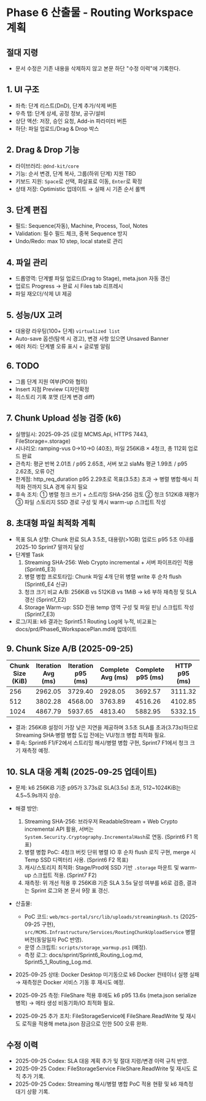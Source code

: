 # Phase 6 산출물 - Routing Workspace 계획
## 절대 지령
- 문서 수정은 기존 내용을 삭제하지 않고 본문 하단 "수정 이력"에 기록한다.


## 1. UI 구조
- 좌측: 단계 리스트(DnD), 단계 추가/삭제 버튼
- 우측 탭: 단계 상세, 공정 정보, 공구/설비
- 상단 액션: 저장, 승인 요청, Add-in 파라미터 버튼
- 하단: 파일 업로드/Drag & Drop 박스

## 2. Drag & Drop 기능
- 라이브러리: `@dnd-kit/core`
- 기능: 순서 변경, 단계 복사, 그룹(하위 단계) 지원 TBD
- 키보드 지원: `Space`로 선택, 화살표로 이동, `Enter`로 확정
- 상태 저장: Optimistic 업데이트 → 실패 시 기존 순서 롤백

## 3. 단계 편집
- 필드: Sequence(자동), Machine, Process, Tool, Notes
- Validation: 필수 필드 체크, 중복 Sequence 방지
- Undo/Redo: max 10 step, local state로 관리

## 4. 파일 관리
- 드롭영역: 단계별 파일 업로드(Drag to Stage), meta.json 자동 갱신
- 업로드 Progress → 완료 시 Files tab 리프레시
- 파일 재오더/삭제 UI 제공

## 5. 성능/UX 고려
- 대용량 라우팅(100+ 단계) `virtualized list`
- Auto-save 옵션(탐색 시 경고), 변경 사항 있으면 Unsaved Banner
- 에러 처리: 단계별 오류 표시 + 글로벌 알림

## 6. TODO
- 그룹 단계 지원 여부(PO와 협의)
- Insert 지점 Preview 디자인확정
- 히스토리 기록 포맷 (단계 변경 diff)
## 7. Chunk Upload 성능 검증 (k6)
- 실행일시: 2025-09-25 (로컬 MCMS.Api, HTTPS 7443, FileStorage=.storage)
- 시나리오: ramping-vus 0→10→0 (40초), 파일 256KiB × 4청크, 총 112회 업로드 완료
- 관측치: 평균 반복 2.01초 / p95 2.65초, 서버 보고 slaMs 평균 1.99초 / p95 2.62초, 오류 0건
- 한계점: http_req_duration p95 2.29초로 목표(3.5초) 초과 → 병렬 병합·해시 최적화 전까지 SLA 경계 유지 필요
- 후속 조치: ① 병렬 청크 쓰기 + 스트리밍 SHA-256 검토 ② 청크 512KiB 재평가 ③ 파일 스토리지 SSD 경로 구성 및 캐시 warm-up 스크립트 작성
## 8. 초대형 파일 최적화 계획
- 목표 SLA 상향: Chunk 완료 SLA 3.5초, 대용량(>1GB) 업로드 p95 5초 이내를 2025-10 Sprint7 말까지 달성
- 단계별 Task
  1. Streaming SHA-256: Web Crypto incremental + 서버 파이프라인 적용 (Sprint6_E3)
  2. 병렬 병합 프로토타입: Chunk 파일 4개 단위 병렬 write 후 순차 flush (Sprint6_E4 신규)
  3. 청크 크기 비교 A/B: 256KiB vs 512KiB vs 1MiB → k6 부하 재측정 및 SLA 갱신 (Sprint7_E2)
  4. Storage Warm-up: SSD 전용 temp 영역 구성 및 파일 핀닝 스크립트 작성 (Sprint7_E3)
- 로그/지표: k6 결과는 Sprint5.1 Routing Log에 누적, 비교표는 docs/prd/Phase6_WorkspacePlan.md에 업데이트
## 9. Chunk Size A/B (2025-09-25)
| Chunk Size (KiB) | Iteration Avg (ms) | Iteration p95 (ms) | Complete Avg (ms) | Complete p95 (ms) | HTTP p95 (ms) |
|-----------------|--------------------|--------------------|-------------------|-------------------|---------------|
| 256             | 2962.05            | 3729.40            | 2928.05           | 3692.57           | 3111.32       |
| 512             | 3802.28            | 4568.00            | 3763.89           | 4516.26           | 4102.85       |
| 1024            | 4867.79            | 5937.65            | 4813.40           | 5882.95           | 5332.15       |
- 결과: 256KiB 설정이 가장 낮은 지연을 제공하며 3.5초 SLA를 초과(3.73s)하므로 Streaming SHA·병렬 병합 도입 전에는 VU/청크 병합 최적화 필요.
- 후속: Sprint6 F1/F2에서 스트리밍 해시/병렬 병합 구현, Sprint7 F1에서 청크 크기 재측정 예정.
## 10. SLA 대응 계획 (2025-09-25 업데이트)
- 문제: k6 256KiB 기준 p95가 3.73s로 SLA(3.5s) 초과, 512~1024KiB는 4.5~5.9s까지 상승.
- 해결 방안:
  1. Streaming SHA-256: 브라우저 ReadableStream + Web Crypto incremental API 활용, 서버는 `System.Security.Cryptography.IncrementalHash`로 연동. (Sprint6 F1 목표)
  2. 병렬 병합 PoC: 4청크 버킷 단위 병렬 IO 후 순차 flush 로직 구현, merge 시 Temp SSD 디렉터리 사용. (Sprint6 F2 목표)
  3. 캐시/스토리지 최적화: Stage/Prod에 SSD 기반 `.storage` 마운트 및 warm-up 스크립트 적용. (Sprint7 F2)
  4. 재측정: 위 개선 적용 후 256KiB 기준 SLA 3.5s 달성 여부를 k6로 검증, 결과는 Sprint 로그와 본 문서 9장 표 갱신.
- 산출물:
  - PoC 코드: `web/mcs-portal/src/lib/uploads/streamingHash.ts` (2025-09-25 구현), `src/MCMS.Infrastructure/Services/RoutingChunkUploadService` 병렬 버전(동일일자 PoC 반영).
  - 운영 스크립트: `scripts/storage_warmup.ps1` (예정).
  - 측정 로그: docs/sprint/Sprint6_Routing_Log.md, Sprint5_1_Routing_Log.md.
- 2025-09-25 상태: Docker Desktop 미기동으로 k6 Docker 컨테이너 실행 실패 → 재측정은 Docker 서비스 기동 후 재시도 예정.

- 2025-09-25 측정: FileShare 적용 후에도 k6 p95 13.6s (meta.json serialize 병목) → 메타 생성 비동기화/IO 최적화 필요.
- 2025-09-25 추가 조치: FileStorageService에 FileShare.ReadWrite 및 재시도 로직을 적용해 meta.json 잠금으로 인한 500 오류 완화.
## 수정 이력
- 2025-09-25 Codex: SLA 대응 계획 추가 및 절대 지령/변경 이력 규칙 반영.
- 2025-09-25 Codex: FileStorageService FileShare.ReadWrite 및 재시도 로직 추가 기록.
- 2025-09-25 Codex: Streaming 해시/병렬 병합 PoC 적용 현황 및 k6 재측정 대기 상황 기록.



